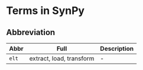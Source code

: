 # Terms in SynPy

## Abbreviation

| Abbr  | Full                     | Description |
|-------|--------------------------|-------------|
| `elt` | extract, load, transform | -           |
